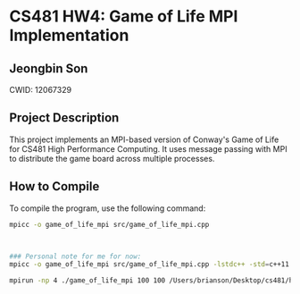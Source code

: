 # CS481 HW4: Game of Life MPI Implementation

## Jeongbin Son  
CWID: 12067329

## Project Description
This project implements an MPI-based version of Conway's Game of Life for CS481 High Performance Computing. It uses message passing with MPI to distribute the game board across multiple processes.

## How to Compile
To compile the program, use the following command:
```bash
mpicc -o game_of_life_mpi src/game_of_life_mpi.cpp



### Personal note for me for now:
mpicc -o game_of_life_mpi src/game_of_life_mpi.cpp -lstdc++ -std=c++11

mpirun -np 4 ./game_of_life_mpi 100 100 /Users/brianson/Desktop/cs481/hw4/FALL2024_CS481_HW4/output
